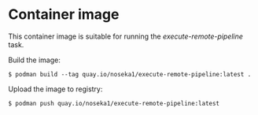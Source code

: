 # Container image

This container image is suitable for running the *execute-remote-pipeline* task.

Build the image:

```
$ podman build --tag quay.io/noseka1/execute-remote-pipeline:latest .
```

Upload the image to registry:

```
$ podman push quay.io/noseka1/execute-remote-pipeline:latest
```
